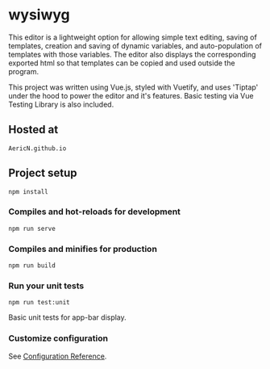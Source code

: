 # wysiwyg

This editor is a lightweight option for allowing simple text editing, saving of templates, creation and saving of dynamic variables, and auto-population of templates with those variables. The editor also displays the corresponding exported html so that templates can be copied and used outside the program.

This project was written using Vue.js, styled with Vuetify, and uses 'Tiptap' under the hood to power the editor and it's features. Basic testing via Vue Testing Library is also included.

## Hosted at

```
AericN.github.io
```

## Project setup

```
npm install
```

### Compiles and hot-reloads for development

```
npm run serve
```

### Compiles and minifies for production

```
npm run build
```

### Run your unit tests

```
npm run test:unit
```

Basic unit tests for app-bar display.

### Customize configuration

See [Configuration Reference](https://cli.vuejs.org/config/).
